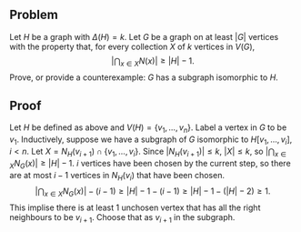 ## Problem

Let $H$ be a graph with $\Delta(H) = k$. Let $G$ be a graph on at least $|G|$ vertices
with the property that, for every collection $X$ of $k$ vertices in $V(G)$,
$$\left|\bigcap_{x\in{X}} N(x)\right| \geq |H| - 1.$$
Prove, or provide a counterexample: $G$ has a subgraph isomorphic to $H$.

## Proof

Let $H$ be defined as above and $V(H) = \{v_1,\dots, v_n\}$.
Label a vertex in $G$ to be $v_1$.
Inductively, suppose we have a subgraph of $G$ isomorphic to $H[v_1,\dots, v_i]$, $i < n$.
Let $X = N_H(v_{i+1})\cap\{v_1,\dots, v_i\}$.
Since $|N_H(v_{i+1})| \leq k$, $|X| \leq k$, so $\left|\bigcap_{x\in{X}}N_G(x)\right| \geq |H| - 1$.
$i$ vertices have been chosen by the current step, so
there are at most $i - 1$ vertices in $N_H(v_i)$ that have been chosen.
$$\left|\bigcap_{x\in{X}} N_G(x)\right| - (i - 1)\geq |H| - 1 - (i-1)\geq |H| - 1 - (|H| - 2) \geq 1.$$
This implise there is at least 1 unchosen vertex that has all the right neighbours to be $v_{i+1}$.
Choose that as $v_{i+1}$ in the subgraph.